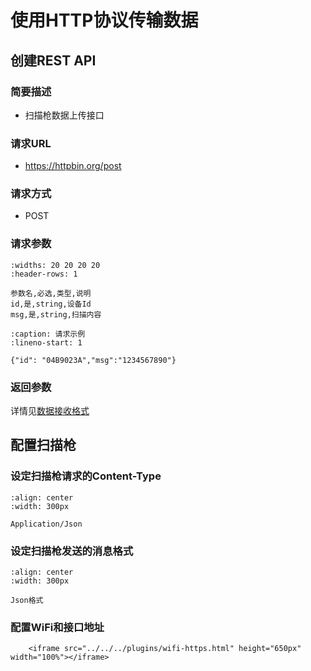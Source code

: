 # 使用HTTP协议传输数据

## 创建REST API
### 简要描述
- 扫描枪数据上传接口

### 请求URL
- https://httpbin.org/post

### 请求方式
- POST

### 请求参数

```{csv-table}
:widths: 20 20 20 20
:header-rows: 1

参数名,必选,类型,说明
id,是,string,设备Id
msg,是,string,扫描内容
```
```{code-block} json
:caption: 请求示例
:lineno-start: 1

{"id": "04B9023A","msg":"1234567890"}
```

### 返回参数

详情见[数据接收格式](wireless.md#数据接收格式)


## 配置扫描枪

### 设定扫描枪请求的Content-Type


```{figure} ../../../media/application-json.png
:align: center
:width: 300px

Application/Json
```

### 设定扫描枪发送的消息格式


```{figure} ../../../media/25WFCOMMPM23S1.png
:align: center
:width: 300px

Json格式
```


### 配置WiFi和接口地址
```{raw} html
    <iframe src="../../../plugins/wifi-https.html" height="650px" width="100%"></iframe>
```